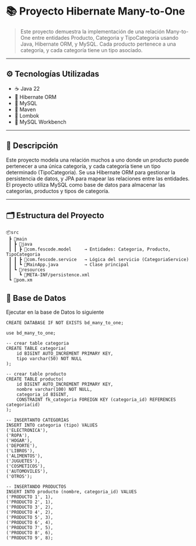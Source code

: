 # 📚 Proyecto Hibernate Many-to-One

> Este proyecto demuestra la implementación de una relación Many-to-One entre entidades Producto, Categoria y TipoCategoria usando Java, Hibernate ORM, y MySQL. Cada producto pertenece a una categoría, y cada categoría tiene un tipo asociado.

---

## ⚙️ Tecnologías Utilizadas

- ☕ Java 22
- 🧱 Hibernate ORM 
- 🐬 MySQL 
- 💼 Maven
- 🧠 Lombok
- 🧰 MySQL Workbench

---

## 🧠 Descripción

Este proyecto modela una relación muchos a uno donde un producto puede pertenecer a una única categoría, y cada categoría tiene un tipo determinado (TipoCategoria). Se usa Hibernate ORM para gestionar la persistencia de datos, y JPA para mapear las relaciones entre las entidades. El proyecto utiliza MySQL como base de datos para almacenar las categorías, productos y tipos de categoría.

---

## 🗂️ Estructura del Proyecto

```
📦src
 ┣ 📂main
 ┃ ┣ 📂java
 ┃ ┃ ┣ 📂com.fescode.model     → Entidades: Categoria, Producto, TipoCategoria
 ┃ ┃ ┣ 📂com.fescode.service   → Lógica del servicio (CategoriaService)
 ┃ ┃ ┗ 📜MainApp.java          → Clase principal
 ┃ ┗ 📂resources
 ┃   ┗ 📜META-INF/persistence.xml
 ┗ 📜pom.xm
```
## 🧪 Base de Datos

Ejecutar en la base de Datos lo siguiente

```
CREATE DATABASE IF NOT EXISTS bd_many_to_one;

use bd_many_to_one;

-- crear table categoria
CREATE TABLE categoria(
	id BIGINT AUTO_INCREMENT PRIMARY KEY,
    tipo varchar(50) NOT NULL
);

-- crear table producto
CREATE TABLE producto(
	id BIGINT AUTO_INCREMENT PRIMARY KEY,
    nombre varchar(100) NOT NULL,
    categoria_id BIGINT,
    CONSTRAINT fk_categoria FOREIGN KEY (categoria_id) REFERENCES categoria(id)
);

-- INSERTANTO CATEGORIAS
INSERT INTO categoria (tipo) VALUES
('ELECTRONICA'),
('ROPA'),
('HOGAR'),
('DEPORTE'),
('LIBROS'),
('ALIMENTOS'),
('JUGUETES'),
('COSMETICOS'),
('AUTOMOVILES'),
('OTROS');

-- INSERTANDO PRODUCTOS
INSERT INTO producto (nombre, categoria_id) VALUES
('PRODUCTO 1', 1),
('PRODUCTO 2', 1),
('PRODUCTO 3', 2),
('PRODUCTO 4', 2),
('PRODUCTO 5', 3),
('PRODUCTO 6', 4),
('PRODUCTO 7', 5),
('PRODUCTO 8', 6),
('PRODUCTO 9', 8);

```
